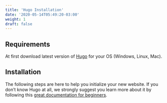 ```yaml
---
title: 'Hugo Installation'
date: '2020-05-14T05:49:20-03:00'
weight: 1
draft: false
---
```

Requirements
------------

 At first download latest version of [Hugo](https://gohugo.io/getting-started/installing/) for your OS (Windows, Linux, Mac).

Installation 
-------------

The following steps are here to help you initialize your new website. If you don’t know Hugo at all, we strongly suggest you learn more about it by following this [great documentation for beginners](https://gohugo.io/overview/quickstart/).